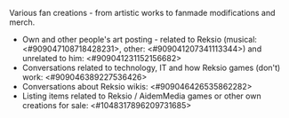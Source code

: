Various fan creations - from artistic works to fanmade modifications and merch.
- Own and other people's art posting - related to Reksio (musical: <#909047108718428231>, other: <#909041207341113344>) and unrelated to him: <#909041231152156682>
- Conversations related to technology, IT and how Reksio games (don't) work: <#909046389227536426>
- Conversations about Reksio wikis: <#909046426535862282>
- Listing items related to Reksio / AidemMedia games or other own creations for sale: <#1048317896209731685>
